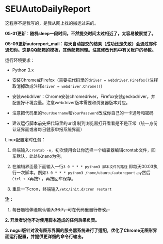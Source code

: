 # SEUAutoDailyReport

这程序不是我写的，是我从网上找的搬运过来的。

**05-31更新：随机sleep一段时间，不然提交时间太过相近了，太容易被察觉了。**

**05-09更新autoreport_mail：每天自动提交的结果（成功还是失败）会通过邮件通知你。这是QQ邮箱的模板，其他邮箱同理。注意修改代码中有关账户的参数。** 



运行环境要求：

+ Python 3.x

+ 安装Chrome或Firefox（需要把代码里的`driver = webdriver.Firefox()`注释取消掉改成注释`driver = webdriver.Chrome()`）

+ 安装webdriver：Chrome安装chromedriver，Firefox安装geckodriver，并配置好环境变量。注意webdriver版本需要和浏览器版本对应。

+ 注意把代码里的`YourUsername`和`YourPassword`改成你自己的一卡通号和密码

+ 建议运行脚本前先把代码里的url复制到浏览器打开看看是不是正常（统一身份认证界面或者每日健康申报系统界面）



Linux配置定时任务：

1. 终端输入`crontab -e`，初次使用会让你选择一个编辑器编辑crontab文件，回车默认，此处以nano为例。

2. 在编辑界面最下面输入一行`3 0 * * * python3 脚本文件的路径` 即每天00:03执行一次脚本。例如`3 0 * * * python3 /home/ubuntu/autoreport.py`然后`Ctrl + X`再按`Y` ，再按回车保存。

3. 重启一下cron，终端输入`/etc/init.d/cron restart` 



**注：** 

1. ~~每日晨检体温默认输入36.7，可在代码里自行修改。~~

**2. 开发者说他不对使用脚本造成的任何后果负责。** 

**3. nogui版针对没有图形界面的服务器系统进行了适配，优化了Chrome无图形界面运行配置，并提供更详细的命令行输出。** 
